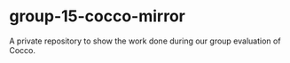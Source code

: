 # group-15-cocco-mirror
A private repository to show the work done during our group evaluation of Cocco.
